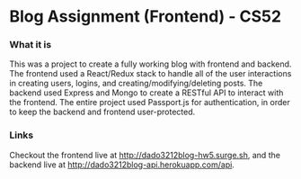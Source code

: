 # Blog Assignment (Frontend) - CS52

### What it is

This was a project to create a fully working blog with frontend and backend.  The frontend used a React/Redux stack to handle all of the user interactions in creating users, logins, and creating/modifying/deleting posts.  The backend used Express and Mongo to create a RESTful API to interact with the frontend.  The entire project used Passport.js for authentication, in order to keep the backend and frontend user-protected.

### Links

Checkout the frontend live at http://dado3212blog-hw5.surge.sh, and the backend live at http://dado3212blog-api.herokuapp.com/api.
